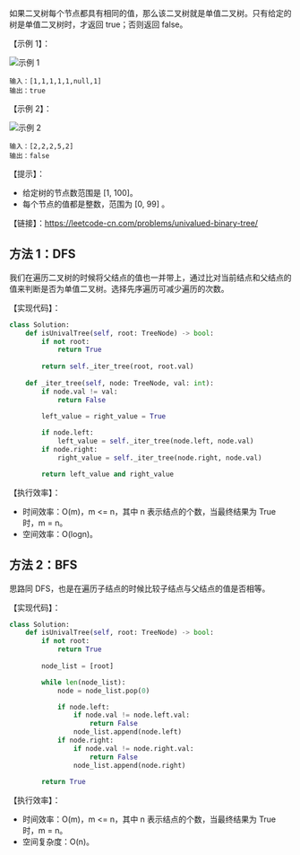 如果二叉树每个节点都具有相同的值，那么该二叉树就是单值二叉树。只有给定的树是单值二叉树时，才返回 true；否则返回 false。

【示例 1】：

![示例 1](https://assets.leetcode-cn.com/aliyun-lc-upload/uploads/2018/12/29/screen-shot-2018-12-25-at-50104-pm.png)

```
输入：[1,1,1,1,1,null,1]
输出：true
```

【示例 2】：

![示例 2](https://assets.leetcode-cn.com/aliyun-lc-upload/uploads/2018/12/29/screen-shot-2018-12-25-at-50050-pm.png)

```
输入：[2,2,2,5,2]
输出：false
```

【提示】：
- 给定树的节点数范围是 [1, 100]。
- 每个节点的值都是整数，范围为 [0, 99] 。

【链接】：https://leetcode-cn.com/problems/univalued-binary-tree/

## 方法 1：DFS
我们在遍历二叉树的时候将父结点的值也一并带上，通过比对当前结点和父结点的值来判断是否为单值二叉树。选择先序遍历可减少遍历的次数。

【实现代码】：
```python
class Solution:
    def isUnivalTree(self, root: TreeNode) -> bool:
        if not root:
            return True
        
        return self._iter_tree(root, root.val)
        
    def _iter_tree(self, node: TreeNode, val: int):
        if node.val != val:
            return False
        
        left_value = right_value = True

        if node.left:
            left_value = self._iter_tree(node.left, node.val)
        if node.right:
            right_value = self._iter_tree(node.right, node.val)

        return left_value and right_value

```

【执行效率】：
- 时间效率：O(m)，m <= n，其中 n 表示结点的个数，当最终结果为 True 时，m = n。
- 空间效率：O(logn)。

## 方法 2：BFS
思路同 DFS，也是在遍历子结点的时候比较子结点与父结点的值是否相等。

【实现代码】：
```python
class Solution:
    def isUnivalTree(self, root: TreeNode) -> bool:
        if not root:
            return True
        
        node_list = [root]

        while len(node_list):
            node = node_list.pop(0)

            if node.left:
                if node.val != node.left.val:
                    return False
                node_list.append(node.left)
            if node.right:
                if node.val != node.right.val:
                    return False
                node_list.append(node.right)
        
        return True

```

【执行效率】：
- 时间效率：O(m)，m <= n，其中 n 表示结点的个数，当最终结果为 True 时，m = n。
- 空间复杂度：O(n)。
